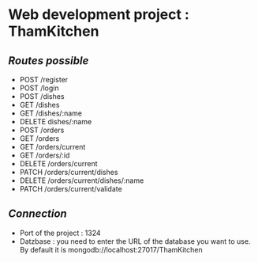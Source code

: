 # Web development project : ThamKitchen  
## *Routes possible*  
* POST /register  
* POST /login  
* POST /dishes  
* GET /dishes  
* GET /dishes/:name  
* DELETE dishes/:name  
* POST /orders  
* GET /orders  
* GET /orders/current  
* GET /orders/:id  
* DELETE /orders/current  
* PATCH /orders/current/dishes  
* DELETE /orders/current/dishes/:name  
* PATCH /orders/current/validate  

## *Connection*  
* Port of the project : 1324
* Datzbase : you need to enter the URL of the database you want to use. By default it is mongodb://localhost:27017/ThamKitchen  
